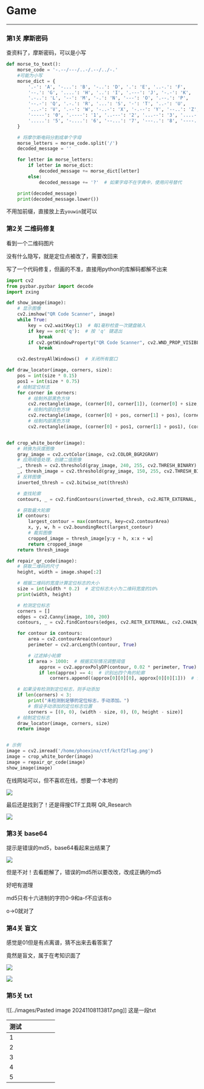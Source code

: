 # Game

---

### 第1关 摩斯密码

查资料了，摩斯密码，可以是小写

```python
def morse_to_text():
    morse_code = '-.--/---/..-/.--/../-.'
    #可能为小写
    morse_dict = {
        '.-': 'A', '-...': 'B', '-..': 'D', '.': 'E', '..-.': 'F',
        '--.': 'G', '....': 'H', '..': 'I', '.---': 'J', '-.-': 'K',
        '.-..': 'L', '--': 'M', '-.': 'N', '---': 'O', '.--.': 'P',
        '--.-': 'Q', '.-.': 'R', '...': 'S', '-': 'T', '..-': 'U',
        '...-': 'V', '.--': 'W', '-..-': 'X', '-.--': 'Y', '--..': 'Z',
        '-----': '0', '.----': '1', '..---': '2', '...--': '3', '....-': '4',
        '.....': '5', '-....': '6', '--...': '7', '---..': '8', '----.': '9'
    }

    # 将摩尔斯电码分割成单个字母
    morse_letters = morse_code.split('/')
    decoded_message = ''

    for letter in morse_letters:
        if letter in morse_dict:
            decoded_message += morse_dict[letter]
        else:
            decoded_message += '?'  # 如果字母不在字典中，使用问号替代

    print(decoded_message)
    print(decoded_message.lower())
```

不用加前缀，直接放上去`youwin`就可以

### 第2关 二维码修复

看到一个二维码图片

没有什么隐写，就是定位点被改了，需要改回来

写了一个代码修复，但画的不准，直接用python的库解码都解不出来

```python
import cv2
from pyzbar.pyzbar import decode
import zxing

def show_image(image):
    # 显示图像
    cv2.imshow("QR Code Scanner", image)
    while True:
        key = cv2.waitKey(1)  # 每1毫秒检查一次键盘输入
        if key == ord('q'):  # 按 'q' 键退出
            break
        if cv2.getWindowProperty("QR Code Scanner", cv2.WND_PROP_VISIBLE) < 1:  # 检查窗口是否关闭
            break

    cv2.destroyAllWindows()  # 关闭所有窗口

def draw_locator(image, corners, size):
    pos = int(size * 0.15)
    pos1 = int(size * 0.75)
    # 绘制定位标志
    for corner in corners:
        # 绘制外部黑色方块
        cv2.rectangle(image, (corner[0], corner[1]), (corner[0] + size, corner[1] + size), (0, 0, 0), -1)
        # 绘制内部白色方块
        cv2.rectangle(image, (corner[0] + pos, corner[1] + pos), (corner[0] + size - pos, corner[1] + size - pos), (255, 255, 255), -1)
        # 绘制内部黑色方块
        cv2.rectangle(image, (corner[0] + pos1, corner[1] + pos1), (corner[0] + size - pos1, corner[1] + size - pos1), (0, 0, 0), -1)


def crop_white_border(image):
    # 转换为灰度图像
    gray_image = cv2.cvtColor(image, cv2.COLOR_BGR2GRAY)
    # 应用阈值处理，创建二值图像
    _, thresh = cv2.threshold(gray_image, 240, 255, cv2.THRESH_BINARY)
    _, thresh_image = cv2.threshold(gray_image, 150, 255, cv2.THRESH_BINARY)
    # 反转图像
    inverted_thresh = cv2.bitwise_not(thresh)

    # 查找轮廓
    contours, _ = cv2.findContours(inverted_thresh, cv2.RETR_EXTERNAL, cv2.CHAIN_APPROX_SIMPLE)

    # 获取最大轮廓
    if contours:
        largest_contour = max(contours, key=cv2.contourArea)
        x, y, w, h = cv2.boundingRect(largest_contour)
        # 裁剪图像
        cropped_image = thresh_image[y:y + h, x:x + w]
        return cropped_image
    return thresh_image

def repair_qr_code(image):
    # 获取二维码的尺寸
    height, width = image.shape[:2]

    # 根据二维码的宽度计算定位标志的大小
    size = int(width * 0.2)  # 定位标志大小为二维码宽度的10%
    print(width, height)

    # 检测定位标志
    corners = []
    edges = cv2.Canny(image, 100, 200)
    contours, _ = cv2.findContours(edges, cv2.RETR_EXTERNAL, cv2.CHAIN_APPROX_SIMPLE)

    for contour in contours:
        area = cv2.contourArea(contour)
        perimeter = cv2.arcLength(contour, True)

        # 过滤掉小轮廓
        if area > 1000:  # 根据实际情况调整阈值
            approx = cv2.approxPolyDP(contour, 0.02 * perimeter, True)
            if len(approx) == 4:  # 识别出四个角的轮廓
                corners.append((approx[0][0][0], approx[0][0][1]))  # 记录角落位置

    # 如果没有检测到定位标志，则手动添加
    if len(corners) < 3:
        print("未检测到足够的定位标志，手动添加。")
        # 假设手动添加的定位标志位置
        corners = [(0, 0), (width - size, 0), (0, height - size)]
    # 绘制定位标志
    draw_locator(image, corners, size)
    return image


# 示例
image = cv2.imread('/home/phoexina/ctf/kctf2flag.png')
image = crop_white_border(image)
image = repair_qr_code(image)
show_image(image)
```

在线网站可以，但不喜欢在线，想要一个本地的

![](../../../images/2024-11-06-19-35-35-image.png)

最后还是找到了！还是得搜CTF工具啊 QR_Research

![](../../../images/2024-11-06-20-03-35-image.png)

### 第3关 base64

提示是错误的md5，base64看起来出结果了

![](../../../images/2024-11-06-20-17-46-image.png)

但是不对！去看题解了，错误的md5所以要改改，改成正确的md5

好吧有道理

md5只有十六进制的字符0-9和a-f不应该有o

o->0就对了

### 第4关 盲文

感觉是01但是有点离谱，猜不出来去看答案了

竟然是盲文，属于在考知识面了

![](https://images2017.cnblogs.com/blog/1294588/201712/1294588-20171209020410718-2097173928.png)

![](../../../images/2024-11-06-20-35-52-image.png)

### 第5关 txt

![[../images/Pasted image 20241108113817.png]]
这是一段txt


| 测试  |     |     |     |     |     |
| :-- | :-- | :-- | :-- | :-- | :-- |
| 1   |     |     |     |     |     |
| 2   |     |     |     |     |     |
| 3   |     |     |     |     |     |
| 4   |     |     |     |     |     |
| 5   |     |     |     |     |     |
